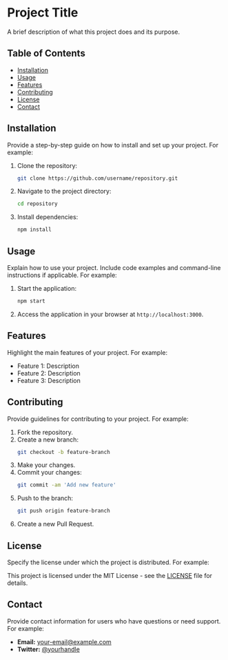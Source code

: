# Project Title

A brief description of what this project does and its purpose.

## Table of Contents

- [Installation](#installation)
- [Usage](#usage)
- [Features](#features)
- [Contributing](#contributing)
- [License](#license)
- [Contact](#contact)

## Installation

Provide a step-by-step guide on how to install and set up your project. For example:

1. Clone the repository:
    ```bash
    git clone https://github.com/username/repository.git
    ```
2. Navigate to the project directory:
    ```bash
    cd repository
    ```
3. Install dependencies:
    ```bash
    npm install
    ```

## Usage

Explain how to use your project. Include code examples and command-line instructions if applicable. For example:

1. Start the application:
    ```bash
    npm start
    ```
2. Access the application in your browser at `http://localhost:3000`.

## Features

Highlight the main features of your project. For example:

- Feature 1: Description
- Feature 2: Description
- Feature 3: Description

## Contributing

Provide guidelines for contributing to your project. For example:

1. Fork the repository.
2. Create a new branch:
    ```bash
    git checkout -b feature-branch
    ```
3. Make your changes.
4. Commit your changes:
    ```bash
    git commit -am 'Add new feature'
    ```
5. Push to the branch:
    ```bash
    git push origin feature-branch
    ```
6. Create a new Pull Request.

## License

Specify the license under which the project is distributed. For example:

This project is licensed under the MIT License - see the [LICENSE](LICENSE) file for details.

## Contact

Provide contact information for users who have questions or need support. For example:

- **Email:** [your-email@example.com](mailto:your-email@example.com)
- **Twitter:** [@yourhandle](https://twitter.com/yourhandle)

